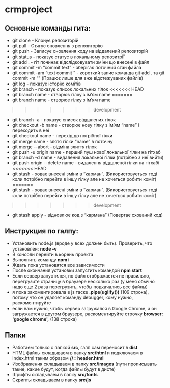 # crmproject

## Основные команды гита:
* git clone - Клонує репозиторій
* git pull - Стягує оновлення з репозиторію
* git push - Записує оновлення коду на віддалений репозиторій
* git status - показує статус в локальному репозитрії
* git add . - гіт починає відслідковувати зміни що внесені в файл
* git commit -m “commit text” - зберігає поточний стан файла
* git commit -am “text commit ” - короткий запис команда git add . та git commit -m “” (Працює лише для вже відстежуваних файлів)
* git log - показує історію комітів
* git branch - показує список локальних гілок
<<<<<<< HEAD
* git branch name - створює гілку з ім‘ям name
=======
* git branch name - створює гілку з ім’ям name
>>>>>>> development
* git branch -a - показує список віддалених гілок
* git checkout -b name - створює нову гілку з ім’ям “name” і переходить в неї
* git checkout name - перехід до потрібної гілки
* git merge name - злятя гілки “name” в поточну
* git merge --abort - відміна злиття гілок
* git push -u origin name - перший пуш нової локальної гілки на гітхаб
* git branch -d name - видалення локальної гілки (потрібно з неї вийти)
* git push origin --delete name - видалення віддаленої гілки на гітхабі
<<<<<<< HEAD
* git stash - ховає внесені зміни в “карман“. (Використовується тоді коли потрібно перейти в іншу гілку але не хочеться робити коміт)
=======
* git stash - ховає внесені зміни в “карман”. (Використовується тоді коли потрібно перейти в іншу гілку але не хочеться робити коміт)
>>>>>>> development
* git stash apply - відновлює код з “кармана” (Повертає схований код)

## Инструкция по галпу:
* Установить node.js (вроде у всех должен быть). Проверить, что установлен: **node -v**
* В консоли перейти в корень проекта
* Выполнить команду **npm i**
* Ждать пока установятся все зависимости
* После окончания установки запустить командой **npm start**
* Если сервер запустился, но файл отображается не правильно, перегрузите страницу в браузере несколько раз (у меня обычно надо еще 2 раза перегрузить, чтобы подкачались все файлы)
* я пока закоментировала в js таске **.pipe(uglify())** (109 строка), потому что он удаляет команду debugger, кому нужно, раскоментируйте
* если вам нужно, чтобы сервер загружался в Google Chrome, а он загружается в другом браузере, раскоментируйте строчку **browser: 'google chrome',** (138 строка)

## Папки
* Работаем только с папкой **src**, галп сам переносит в **dist**
* HTML файлы складываем в папку **src/html** и подключаем в index.html таким образом **//= header.html**
* Изображения складываем в папку **src/images** (пути прописывать такие, какие будут, когда файлы будут в дисте)
* Шрифты складываем в папку **src/fonts**
* Скрипты складываем в папку **src/js**